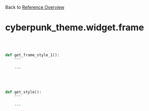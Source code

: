 
Back to [Reference Overview](https://github.com/pyrustic/cyberpunk-theme/blob/master/docs/reference/README.md)

# cyberpunk\_theme.widget.frame



<br>


```python

def get_frame_style_1():
    """
    
    """

```

<br>

```python

def get_style():
    """
    
    """

```

